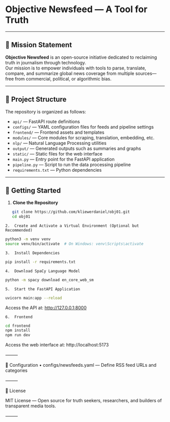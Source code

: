 # Objective Newsfeed — A Tool for Truth

---

## 🧭 Mission Statement

**Objective Newsfeed** is an open-source initiative dedicated to reclaiming truth in journalism through technology.  
Our mission is to empower individuals with tools to parse, translate, compare, and summarize global news coverage from multiple sources—free from commercial, political, or algorithmic bias.

---

## 📁 Project Structure

The repository is organized as follows:

- `api/` — FastAPI route definitions  
- `configs/` — YAML configuration files for feeds and pipeline settings  
- `frontend/` — Frontend assets and templates  
- `modules/` — Core modules for scraping, translation, embedding, etc.  
- `nlp/` — Natural Language Processing utilities  
- `output/` — Generated outputs such as summaries and graphs  
- `static/` — Static files for the web interface  
- `main.py` — Entry point for the FastAPI application  
- `pipeline.py` — Script to run the data processing pipeline  
- `requirements.txt` — Python dependencies  

---

## 🚀 Getting Started

1. **Clone the Repository**

```bash
   git clone https://github.com/kliewerdaniel/obj01.git
   cd obj01
```

	2.	Create and Activate a Virtual Environment (Optional but Recommended)
```bash
python3 -m venv venv
source venv/bin/activate  # On Windows: venv\Scripts\activate
```

	3.	Install Dependencies
```bash
pip install -r requirements.txt
```

	4.	Download SpaCy Language Model
```bash
python -m spacy download en_core_web_sm
```

	5.	Start the FastAPI Application
```bash
uvicorn main:app --reload
```
Access the API at: http://127.0.0.1:8000

	6.	Frontend
```bash
cd frontend
npm install
npm run dev
```
Access the web interface at: http://localhost:5173

⸻

🔧 Configuration
	•	configs/newsfeeds.yaml — Define RSS feed URLs and categories

⸻

📜 License

MIT License — Open source for truth seekers, researchers, and builders of transparent media tools.

⸻
